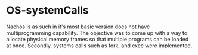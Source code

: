 OS-systemCalls
==============

Nachos is as such in it's most basic version does not have multiprogramming capability. The objective was to come up with a way    to allocate physical memory frames so that multiple programs can be loaded at once. Secondly, systems calls such as fork, and exec were implemented. 